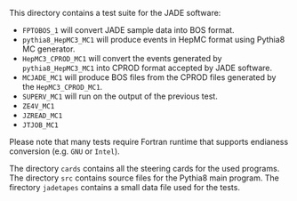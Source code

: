 This directory contains a test suite for the JADE software:

 - ``FPTOBOS_1`` will convert JADE sample data into BOS format.
 - ``pythia8_HepMC3_MC1`` will produce events in HepMC format using Pythia8 MC generator.
 - ``HepMC3_CPROD_MC1``   will convert the events generated  by ``pythia8_HepMC3_MC1`` into CPROD format accepted by JADE software.
 - ``MCJADE_MC1``   will produce BOS files from the  CPROD  files generated by the ``HepMC3_CPROD_MC1``.
 - ``SUPERV_MC1``   will run on the output of the previous test.
 - ``ZE4V_MC1``   
 - ``JZREAD_MC1``   
 - ``JTJOB_MC1``   
     
  Please note that many tests require Fortran runtime that supports endianess conversion (e.g. ``GNU`` or ``Intel``).
  
  The directory ``cards`` contains all the steering cards for the used programs.
  The directory  ``src`` contains source files for the Pythia8 main program.
  The firectory  ``jadetapes`` contains a small data file used for the tests.
